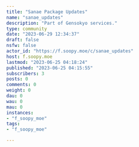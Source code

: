 ```yaml
---
title: "Sanae Package Updates" 
name: "sanae_updates"
description: "Part of Gensokyo services."
type: community
date: "2023-06-29 12:34:37"
draft: false
nsfw: false
actor_id: "https://f.soopy.moe/c/sanae_updates"
host: f.soopy.moe
lastmod: "2023-06-25 04:18:24"
published: "2023-06-25 04:15:55"
subscribers: 3
posts: 0
comments: 0
weight: 0
dau: 0
wau: 0
mau: 0
instances:
- "f_soopy_moe"
tags: 
- "f_soopy_moe"

---
```

